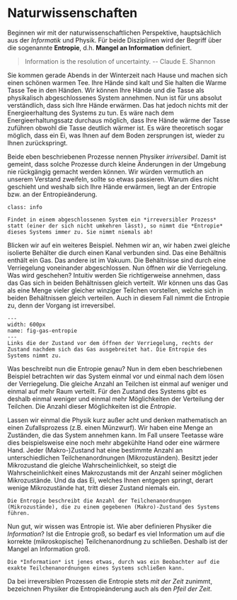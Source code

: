 # Naturwissenschaften

Beginnen wir mit der naturwissenschaftlichen Perspektive, hauptsächlich aus der *Informatik* und Physik.
Für beide Disziplinen wird der Begriff über die sogenannte **Entropie**, d.h. **Mangel an Information** definiert.

> Information is the resolution of uncertainty. -- Claude E. Shannon

Sie kommen gerade Abends in der Winterzeit nach Hause und machen sich einen schönen warmen Tee.
Ihre Hände sind kalt und Sie halten die Warme Tasse Tee in den Händen.
Wir können Ihre Hände und die Tasse als physikalisch abgeschlossenes System annehmen.
Nun ist für uns absolut verständlich, dass sich Ihre Hände erwärmen.
Das hat jedoch nichts mit der Energieerhaltung des Systems zu tun.
Es wäre nach dem Energieerhaltungssatz durchaus möglich, dass Ihre Hände wärme der Tasse zuführen obwohl die Tasse deutlich wärmer ist.
Es wäre theoretisch sogar möglich, dass ein Ei, was Ihnen auf dem Boden zersprungen ist, wieder zu Ihnen zurückspringt.

Beide eben beschriebenen Prozesse nennen Physiker *irriversibel*. Damit ist gemeint, dass solche Prozesse durch kleine Änderungen in der Umgebung nie rückgängig gemacht werden können.
Wir würden vermutlich an unserem Verstand zweifeln, sollte so etwas passieren.
Warum dies nicht geschieht und weshalb sich Ihre Hände erwärmen, liegt an der Entropie bzw. an der Entropieänderung.

```{admonition} Irreversible Prozesse
class: info

Findet in einem abgeschlossenen System ein *irreversibler Prozess* statt (einer der sich nicht umkehren lässt), so nimmt die *Entropie* dieses Systems immer zu. Sie nimmt niemals ab!
```

Blicken wir auf ein weiteres Beispiel.
Nehmen wir an, wir haben zwei gleiche isolierte Behälter die durch einen Kanal verbunden sind.
Das eine Behältnis enthält ein Gas.
Das andere ist im Vakuum.
Die Behältnisse sind durch eine Verriegelung voneinander abgeschlossen.
Nun öffnen wir die Verriegelung.
Was wird geschehen?
Intuitiv werden Sie richtigerweise annehmen, dass das Gas sich in beiden Behältnissen gleich verteilt.
Wir können uns das Gas als eine Menge vieler gleicher winziger Teilchen vorstellen, welche sich in beiden Behältnissen gleich verteilen.
Auch in diesem Fall nimmt die Entropie zu, denn der Vorgang ist irreversibel.


```{figure} ../../figs/information/gas-entropie.png
---
width: 600px
name: fig-gas-entropie
---
Links die der Zustand vor dem öffnen der Verriegelung, rechts der Zustand nachdem sich das Gas ausgebreitet hat. Die Entropie des Systems nimmt zu.
```

Was beschreibt nun die Entropie genau?
Nun in dem eben beschriebenen Beispiel betrachten wir das System einmal vor und einmal nach dem lösen der Verriegelung.
Die gleiche Anzahl an Teilchen ist einmal auf weniger und einmal auf mehr Raum verteilt.
Für den Zustand des Systems gibt es deshalb einmal weniger und einmal mehr Möglichkeiten der Verteilung der Teilchen.
Die Anzahl dieser Möglichkeiten ist die *Entropie*.

Lassen wir einmal die Physik kurz außer acht und denken mathematisch an einen Zufallsprozess (z.B. einen Münzwurf).
Wir haben eine Menge an Zuständen, die das System annehmen kann.
Im Fall unsere Teetasse wäre dies beispielsweise eine noch mehr abgekühlte Hand oder eine wärmere Hand.
Jeder (Makro-)Zustand hat eine bestimmte Anzahl an unterschiedlichen Teilchenanordnungen (Mikrozuständen).
Besitzt jeder Mikrozustand die gleiche Wahrscheinlichkeit, so steigt die Wahrscheinlichkeit eines Makrozustands mit der Anzahl seiner möglichen Mikrozustände.
Und da das Ei, welches Ihnen entgegen springt, derart wenige Mikrozustände hat, tritt dieser Zustand niemals ein.

```{admonition} Entropie (Physik)
Die Entropie beschreibt die Anzahl der Teilchenanordnungen (Mikrozustände), die zu einem gegebenen (Makro)-Zustand des Systems führen.
```

Nun gut, wir wissen was Entropie ist.
Wie aber definieren Physiker die *Information*?
Ist die Entropie groß, so bedarf es viel Information um auf die korrekte (mikroskopische) Teilchenanordnung zu schließen.
Deshalb ist der Mangel an Information groß.

```{admonition} Information (Physik)
Die *Information* ist jenes etwas, durch was ein Beobachter auf die exakte Teilchenanordnungen eines Systems schließen kann.
```

Da bei irreversiblen Prozessen die Entropie stets *mit der Zeit* zunimmt, bezeichnen Physiker die Entropieänderung auch als den *Pfeil der Zeit*.